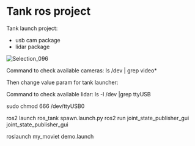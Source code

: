 # Tank ros project

Tank launch project:
- usb cam package
- lidar package

![Selection_096](https://user-images.githubusercontent.com/23004657/209576988-321a2a82-18bd-4550-98bb-9a9118b5310c.png)


Command to check available cameras:
ls /dev | grep video*

Then change value param for tank launcher:
<param name="video_device" value="/dev/video4" />

Command to check available lidar:
ls -l /dev |grep ttyUSB

sudo chmod 666 /dev/ttyUSB0


ros2 launch ros_tank spawn.launch.py
ros2 run joint_state_publisher_gui joint_state_publisher_gui

roslaunch my_moviet demo.launch